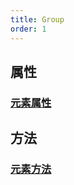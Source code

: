 ```yaml
---
title: Group
order: 1
---
```


## 属性

### [元素属性](/en/docs/api/general/element#属性)

## 方法

### [元素方法](/en/docs/api/general/element#方法)
